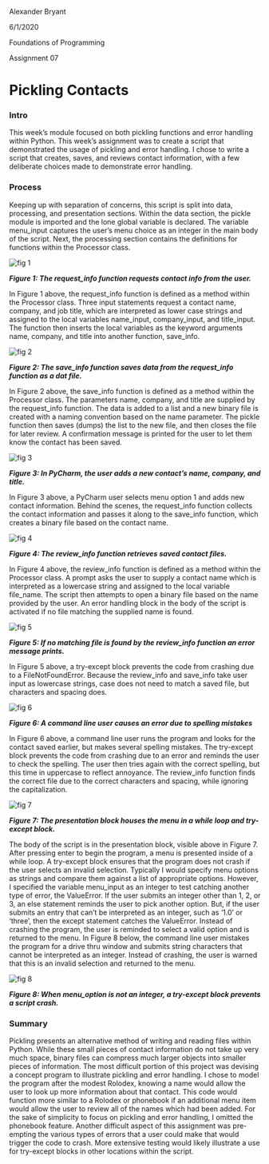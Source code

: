 Alexander Bryant

6/1/2020

Foundations of Programming

Assignment 07


# Pickling Contacts

### Intro
This week’s module focused on both pickling functions and error handling within Python. This week’s assignment was to
create a script that demonstrated the usage of pickling and error handling. I chose to write a script that creates,
saves, and reviews contact information, with a few deliberate choices made to demonstrate error handling.

### Process
Keeping up with separation of concerns, this script is split into data, processing, and presentation sections.
Within the data section, the pickle module is imported and the lone global variable is declared. The variable
menu_input captures the user’s menu choice as an integer in the main body of the script. Next, the processing section
contains the definitions for functions within the Processor class.

![fig 1](https://github.com/abryant-seattle/IntroToProg-Python-Mod07/blob/master/fig1.JPG "Figure 1")

**_Figure 1: The request_info function requests contact info from the user._**

In Figure 1 above, the request_info function is defined as a method within the Processor class. Three input statements
request a contact name, company, and job title, which are interpreted as lower case strings and assigned to the local
variables name_input, company_input, and title_input. The function then inserts the local variables as the keyword
arguments name, company, and title into another function, save_info.

![fig 2](https://github.com/abryant-seattle/IntroToProg-Python-Mod07/blob/master/fig2.JPG "Figure 2")

**_Figure 2: The save_info function saves data from the request_info function as a dat file._**

In Figure 2 above, the save_info function is defined as a method within the Processor class. The parameters name,
company, and title are supplied by the request_info function. The data is added to a list and a new binary file is
created with a naming convention based on the name parameter. The pickle function then saves (dumps) the list to the
new file, and then closes the file for later review. A confirmation message is printed for the user to let them know
the contact has been saved.

![fig 3](https://github.com/abryant-seattle/IntroToProg-Python-Mod07/blob/master/fig3.JPG "Figure 3")

**_Figure 3: In PyCharm, the user adds a new contact’s name, company, and title._**

In Figure 3 above, a PyCharm user selects menu option 1 and adds new contact information. Behind the scenes, the
request_info function collects the contact information and passes it along to the save_info function, which creates a
binary file based on the contact name.

![fig 4](https://github.com/abryant-seattle/IntroToProg-Python-Mod07/blob/master/fig4.JPG "Figure 4")

**_Figure 4: The review_info function retrieves saved contact files._**

In Figure 4 above, the review_info function is defined as a method within the Processor class. A prompt asks the user
to supply a contact name which is interpreted as a lowercase string and assigned to the local variable file_name. The
script then attempts to open a binary file based on the name provided by the user. An error handling block in the body
of the script is activated if no file matching the supplied name is found.

![fig 5](https://github.com/abryant-seattle/IntroToProg-Python-Mod07/blob/master/fig5.JPG "Figure 5")

**_Figure 5: If no matching file is found by the review_info function an error message prints._**

In Figure 5 above, a try-except block prevents the code from crashing due to a FileNotFoundError. Because the
review_info and save_info take user input as lowercase strings, case does not need to match a saved file, but
characters and spacing does.

![fig 6](https://github.com/abryant-seattle/IntroToProg-Python-Mod07/blob/master/fig6.JPG "Figure 6")

**_Figure 6: A command line user causes an error due to spelling mistakes_**

In Figure 6 above, a command line user runs the program and looks for the contact saved earlier, but makes several
spelling mistakes. The try-except block prevents the code from crashing due to an error and reminds the user to check
the spelling. The user then tries again with the correct spelling, but this time in uppercase to reflect annoyance.
The review_info function finds the correct file due to the correct characters and spacing, while ignoring the
capitalization.

![fig 7](https://github.com/abryant-seattle/IntroToProg-Python-Mod07/blob/master/fig7.JPG "Figure 7")

**_Figure 7: The presentation block houses the menu in a while loop and try-except block._**

The body of the script is in the presentation block, visible above in Figure 7. After pressing enter to begin the program, a menu is presented
inside of a while loop. A try-except block ensures that the program does not crash if the user selects an invalid
selection. Typically I would specify menu options as strings and compare them against a list of appropriate options.
However, I specified the variable menu_input as an integer to test catching another type of error, the ValueError.
If the user submits an integer other than 1, 2, or 3, an else statement reminds the user to pick another option.
But, if the user submits an entry that can’t be interpreted as an integer, such as ‘1.0’ or ‘three’, then the except
statement catches the ValueError. Instead of crashing the program, the user is reminded to select a valid option and
is returned to the menu. In Figure 8 below, the command line user mistakes the program for a drive thru window and
submits string characters that cannot be interpreted as an integer. Instead of crashing, the user is warned that this
is an invalid selection and returned to the menu.

![fig 8](https://github.com/abryant-seattle/IntroToProg-Python-Mod07/blob/master/fig8.JPG "Figure 8")

**_Figure 8: When menu_option is not an integer, a try-except block prevents a script crash._**

### Summary

Pickling presents an alternative method of writing and reading files within Python. While these small pieces of contact information do not take up very much space, binary files can compress much larger objects into smaller pieces of information. The most difficult portion of this project was devising a concept program to illustrate pickling and error handling. I chose to model the program after the modest Rolodex, knowing a name would allow the user to look up more information about that contact. This code would function more similar to a Rolodex or phonebook if an additional menu item would allow the user to review all of the names which had been added. For the sake of simplicity to focus on pickling and error handling, I omitted the phonebook feature. Another difficult aspect of this assignment was pre-empting the various types of errors that a user could make that would trigger the code to crash. More extensive testing would likely illustrate a use for try-except blocks in other locations within the script.
